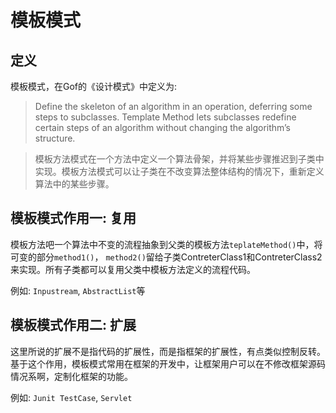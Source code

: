 # 模板模式

## 定义

模板模式，在Gof的《设计模式》中定义为:

> Define the skeleton of an algorithm in an operation, deferring some steps to subclasses. Template Method lets subclasses redefine certain steps of an algorithm without changing the algorithm’s structure.

> 模板方法模式在一个方法中定义一个算法骨架，并将某些步骤推迟到子类中实现。模板方法模式可以让子类在不改变算法整体结构的情况下，重新定义算法中的某些步骤。



## 模板模式作用一: 复用

模板方法吧一个算法中不变的流程抽象到父类的模板方法`teplateMethod()`中，将可变的部分`method1()`， `method2()`留给子类ContreterClass1和ContreterClass2来实现。所有子类都可以复用父类中模板方法定义的流程代码。

例如: `Inpustream`, `AbstractList`等



## 模板模式作用二: 扩展

这里所说的扩展不是指代码的扩展性，而是指框架的扩展性，有点类似控制反转。基于这个作用，模板模式常用在框架的开发中，让框架用户可以在不修改框架源码情况系啊，定制化框架的功能。

例如: `Junit TestCase`, `Servlet`

